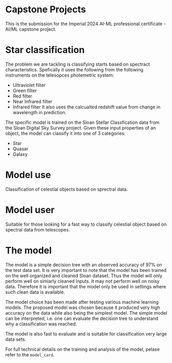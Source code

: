 # Capstone Projects
This is the submission for the Imperial 2024 AI-ML professional certificate - AI/ML capstone project.

# Star classification
The problem we are tackling is classifying starts based on spectract characteristics. 
Spefically it uses the following from the following instruments on the telesopces photemetric system:
 * Ultraviolet filter
 * Green filter
 * Red filter
 * Near Infrared filter
 * Infrared filter
It also uses the calcualted redshift value from change in wavelength in prediction.

The specific model is trained on the Sloan Stellar Classfication data from the Sloan Digital Sky Survey project. Given these input properties of an object, the model can classify it into one of 3 categories:
* Star
* Quasar
* Galaxy

# Model use
Classification of celestial objects based on sprectral data.

# Model user
Suitable for those looking for a fast way to classify celestial object based on spectral data from telescopes.

# The model
The model is a simple decision tree with an observed accuracy of 97% on the test data set. It is very important to note that the model has been trained on the well organized and cleaned Sloan dataset. Thus the model will only perform well on simiarly cleaned inputs. It may not perform well on noisy data. Therefore it is important that the model only be used in settings where such clean data is available. 

The model choice has been made after testing various machine learning models. The proposed model was chosen because it produced very high accuracy on the data while also being the simplest model. The simple model can be interpreted, i.e. one can evaluate the decision tree to  understand why a classification was reached.

The model is also fast to evaluate and is suitable for classification very large data sets.

For full technical details on the training and analysis of the model, pelase refer to the ``model_card``.
